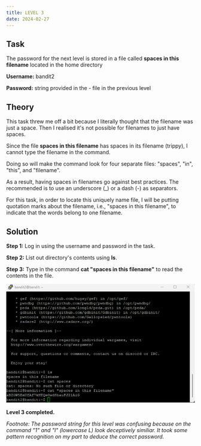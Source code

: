 ```yaml
---
title: LEVEL 3
date: 2024-02-27
---
```


## Task
The password for the next level is stored in a file called **spaces in this filename** located in the home directory

**Username:** bandit2

**Password:** string provided in the *-* file in the previous level

## Theory
This task threw me off a bit because I literally thought that the filename was just a space. Then I realised it's not possible for filenames to just have spaces.

Since the file **spaces in this filename** has spaces in its filename (trippy), I cannot type the filename in the command.

Doing so will make the command look for four separate files: "spaces", "in", "this", and "filename".

As a result, having spaces in filenames go against best practices. The recommended is to use an underscore (_) or a dash (-) as separators. 

For this task, in order to locate this uniquely name file, I will be putting quotation marks about the filename, i.e., "spaces in this filename", to indicate that the words belong to one filename.

## Solution
**Step 1:** Log in using the username and password in the task.

**Step 2:** List out directory's contents using **ls**.

**Step 3:** Type in the command **cat "spaces in this filename"** to read the contents in the file.

![level3completed](https://raw.githubusercontent.com/zeroinfiniti/bandit-wargames/main/_docs/assets/images/Level%203%20completed.png)

**Level 3 completed.**

*Footnote: The password string for this level was confusing because on the command "1" and "l" (lowercase L) look deceptively similiar. It took some pattern recognition on my part to deduce the correct password.*
